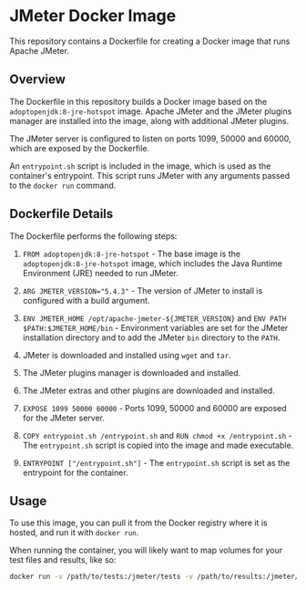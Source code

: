# JMeter Docker Image

This repository contains a Dockerfile for creating a Docker image that runs Apache JMeter.

## Overview

The Dockerfile in this repository builds a Docker image based on the `adoptopenjdk:8-jre-hotspot` image. Apache JMeter and the JMeter plugins manager are installed into the image, along with additional JMeter plugins.

The JMeter server is configured to listen on ports 1099, 50000 and 60000, which are exposed by the Dockerfile.

An `entrypoint.sh` script is included in the image, which is used as the container's entrypoint. This script runs JMeter with any arguments passed to the `docker run` command.

## Dockerfile Details

The Dockerfile performs the following steps:

1. `FROM adoptopenjdk:8-jre-hotspot` - The base image is the `adoptopenjdk:8-jre-hotspot` image, which includes the Java Runtime Environment (JRE) needed to run JMeter.

2. `ARG JMETER_VERSION="5.4.3"` - The version of JMeter to install is configured with a build argument.

3. `ENV JMETER_HOME /opt/apache-jmeter-${JMETER_VERSION}` and `ENV PATH $PATH:$JMETER_HOME/bin` - Environment variables are set for the JMeter installation directory and to add the JMeter `bin` directory to the `PATH`.

4. JMeter is downloaded and installed using `wget` and `tar`.

5. The JMeter plugins manager is downloaded and installed.

6. The JMeter extras and other plugins are downloaded and installed.

7. `EXPOSE 1099 50000 60000` - Ports 1099, 50000 and 60000 are exposed for the JMeter server.

8. `COPY entrypoint.sh /entrypoint.sh` and `RUN chmod +x /entrypoint.sh` - The `entrypoint.sh` script is copied into the image and made executable.

9. `ENTRYPOINT ["/entrypoint.sh"]` - The `entrypoint.sh` script is set as the entrypoint for the container.

## Usage

To use this image, you can pull it from the Docker registry where it is hosted, and run it with `docker run`. 

When running the container, you will likely want to map volumes for your test files and results, like so:

```bash
docker run -v /path/to/tests:/jmeter/tests -v /path/to/results:/jmeter/results your-jmeter-image -n -t /jmeter/tests/your-test.jmx -l /jmeter/results/your-results.jtl
